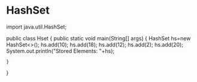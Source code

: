 # HashSet
import java.util.HashSet;

public class Hset {
    public static void main(String[] args) {
        HashSet<Integer> hs=new HashSet<>();
        hs.add(10);
        hs.add(18);
        hs.add(12);
        hs.add(2);
        hs.add(20);
        System.out.println("Stored Elements: "+hs);

    }
}
